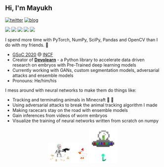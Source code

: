## Hi, I'm Mayukh

[![twitter](https://img.shields.io/twitter/url?label=Twitter%20%40mayukh091&style=social&url=https%3A%2F%2Ftwitter.com%2Fmayukh091)](https://twitter.com/mayukh091)
[![blog](https://img.shields.io/twitter/url?color=Black&label=Blog&style=flat-square&url=https%3A%2F%2Fmayukhdeb.github.io%2Fblog%2F)](https://mayukhdeb.github.io/blog/)


<code><img height="20" src="https://avatars0.githubusercontent.com/u/21003710?s=200&v=4"></code>
<code><img height="20" src="https://camo.githubusercontent.com/37d9964b95f38c96ed2cce75182f7ebda4b90f64/68747470733a2f2f676863646e2e7261776769742e6f72672f6e756d70792f6e756d70792f6d61737465722f6272616e64696e672f69636f6e732f7072696d6172792f6e756d70796c6f676f2e737667"></code>
<code><img height="20" src="https://avatars1.githubusercontent.com/u/5009934?s=200&v=4"></code>
<code><img height="20" src="https://camo.githubusercontent.com/5cb734f6fc37f645dc900e35559c60d91cc6b550/68747470733a2f2f6465762e70616e6461732e696f2f7374617469632f696d672f70616e6461732e737667"></code>
<code><img height="20" src="https://avatars3.githubusercontent.com/u/288277?s=200&v=4"></code>

I spend more time with PyTorch, NumPy, SciPy, Pandas and OpenCV than I do with my friends. :space_invader:
* [GSoC 2020](https://github.com/devoworm/GSoC-2020/tree/master/Pre-trained%20Models%20(DevLearning)) @ [INCF](https://incf.org/)
* Creator of [**Devolearn**](https://github.com/DevoLearn/devolearn) - a Python library to accelerate data driven research on embryos with Pre-Trained deep learning models
* Currently working with GANs, custom segmentation models, adversarial attacks and ensemble models
* Pronouns: He/him/his

I mess around with neural networks to make them do things like:
* Tracking and terminating animals in Minecraft :hocho: :chicken:
* Using adversarial attacks to break the animal tracking algorithm I made
* Making racecars stay on the road with ensemble models
* Gain inferences from videos of worm embryos
* Visualize the training of neural networks written from scratch on numpy

<p align="center">
<img src="https://raw.githubusercontent.com/Mayukhdeb/Mayukhdeb/master/deep_chicken_terminator.gif" width = "25%"/>
  <img src = "https://raw.githubusercontent.com/Mayukhdeb/Mayukhdeb/master/investigate_worm.gif" width = "18%">
</p>

<!---
<img src= "https://github-readme-stats.vercel.app/api?username=mayukhdeb&show_icons=true&theme=default" width = "60%" align = "center">
<a href="https://github.com/mayukhdeb/">
  <img align="center" src="https://github-readme-stats.vercel.app/api/top-langs/?username=mayukhdeb" />
</a>
--->

